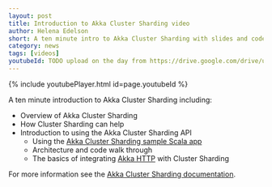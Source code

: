 ```yaml
---
layout: post
title: Introduction to Akka Cluster Sharding video
author: Helena Edelson
short: A ten minute intro to Akka Cluster Sharding with slides and code walk through of the sample app in Scala
category: news
tags: [videos]
youtubeId: TODO upload on the day from https://drive.google.com/drive/u/2/folders/1AgazRlSGPLQxdM-4Xj_IE259cQYKRiX1
---
```


{% include youtubePlayer.html id=page.youtubeId %}

A ten minute introduction to Akka Cluster Sharding including:

* Overview of Akka Cluster Sharding
* How Cluster Sharding can help
* Introduction to using the Akka Cluster Sharding API
  - Using the [Akka Cluster Sharding sample Scala app](https://github.com/akka/akka-samples/tree/2.6/akka-sample-sharding-scala) 
  - Architecture and code walk through
  - The basics of integrating [Akka HTTP](https://doc.akka.io/docs/akka-http/current/index.html) with Cluster Sharding 
     
For more information see the [Akka Cluster Sharding documentation](https://doc.akka.io/docs/akka/current/typed/cluster-sharding.html).
